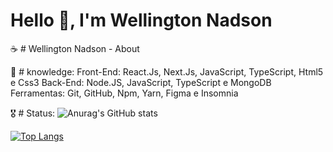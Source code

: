 # Hello 🖖, I'm Wellington Nadson

☕ # Wellington Nadson - About


🎯 # knowledge:
Front-End: React.Js, Next.Js, JavaScript, TypeScript, Html5 e Css3
Back-End: Node.JS, JavaScript, TypeScript e MongoDB
Ferramentas: Git, GitHub, Npm, Yarn, Figma e Insomnia
  
🎖️ # Status:
![Anurag's GitHub stats](https://github-readme-stats.vercel.app/api?username=wellingtonnadson1&theme=dark&show_icons=true)

[![Top Langs](https://github-readme-stats.vercel.app/api/top-langs/?username=wellingtonnadson1&layout=compact)](https://github.com/WellingtonNadson1/wellingtonnadson)
